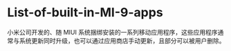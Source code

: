 # List-of-built-in-MI-9-apps
小米公司开发的、随 MIUI 系统捆绑安装的一系列移动应用程序，这些应用程序通常与系统更新同时升级，也可以通过应用商店手动更新，且部分可以被用户删除。
